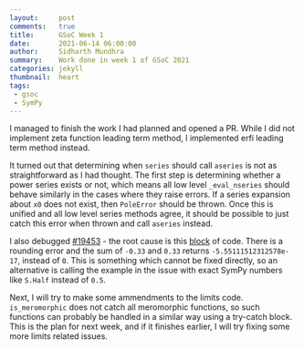 ```yaml
---
layout:     post
comments:   true
title:      GSoC Week 1
date:       2021-06-14 06:00:00
author:     Sidharth Mundhra
summary:    Work done in week 1 of GSoC 2021
categories: jekyll
thumbnail:  heart
tags:
 - gsoc
 - SymPy
---
```


I managed to finish the work I had planned and opened a PR. While I did not
implement zeta function leading term method, I implemented erfi leading term
method instead.

It turned out that determining when `series` should call `aseries` is not as
straightforward as I had thought. The first step is determining whether a power
series exists or not, which means all low level `_eval_nseries` should behave
similarly in the cases where they raise errors. If a series expansion
about `x0` does not exist, then `PoleError` should be thrown. Once this is unified
and all low level series methods agree, it should be possible to just catch this
error when thrown and call `aseries` instead.

I also debugged [#19453](https://github.com/sympy/sympy/issues/19453) - the root cause is this
[block](https://github.com/sympy/sympy/blob/b4777fdcef467b7132c055f8ac2c9a5059e6a145/sympy/core/mul.py#L1910-L1915) of code. There is a rounding error
and the sum of `-0.33` and `0.33` returns `-5.55111512312578e-17`, instead of `0`.
This is something which cannot be fixed directly, so an alternative is calling
the example in the issue with exact SymPy numbers like `S.Half` instead of `0.5`.

Next, I will try to make some ammendments to the limits code. `is_meromorphic`
does not catch all meromorphic functions, so such functions can probably be handled
in a similar way using a try-catch block. This is the plan for next week, and if it
finishes earlier, I will try fixing some more limits related issues.
